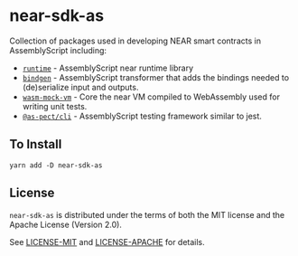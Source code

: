 # near-sdk-as
Collection of packages used in developing NEAR smart contracts in AssemblyScript including:


- [`runtime`](./assembly/runtime) - AssemblyScript near runtime library
- [`bindgen`](./bindgen) - AssemblyScript transformer that adds the bindings needed to (de)serialize input and outputs.
- [`wasm-mock-vm`](https://github.com/nearprotocol/wasm-mock-vm) - Core the near VM compiled to WebAssembly used for writing unit tests.
- [`@as-pect/cli`](https://github.com/jtenner/as-pect) - AssemblyScript testing framework similar to jest.

## To Install
```
yarn add -D near-sdk-as
```

## License

`near-sdk-as` is distributed under the terms of both the MIT license and the Apache License (Version 2.0).

See [LICENSE-MIT](LICENSE-MIT) and [LICENSE-APACHE](LICENSE-APACHE) for details.
